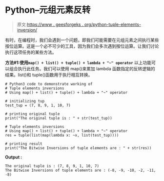 # Python–元组元素反转

> 原文:[https://www . geesforgeks . org/python-tuple-elements-inversion/](https://www.geeksforgeeks.org/python-tuple-elements-inversions/)

有时，在编程时，我们会遇到一个问题，即我们可能需要在元组元素之间执行某些按位运算。这是一个必不可少的工具，因为我们会多次遇到按位运算。让我们讨论执行这项任务的某些方法。

**方法#1:使用`map() + list() + tuple() + lambda + "~" operator`**
以上功能可以组合执行此任务。我们可以使用 map()来累加 lambda 函数指定的反转逻辑的结果。list()和 tuple()函数用于执行相互转换。

```
# Python3 code to demonstrate working of 
# Tuple elements inversions
# Using map() + list() + tuple() + lambda + "~" operator 

# initializing tup 
test_tup = (7, 8, 9, 1, 10, 7) 

# printing original tuple
print("The original tuple is : " + str(test_tup)) 

# Tuple elements inversions
# Using map() + list() + tuple() + lambda + "~" operator 
res = tuple(list(map(lambda x: ~x, list(test_tup)))) 

# printing result 
print("The Bitwise Inversions of tuple elements are : " + str(res)) 
```

**Output :**

```
The original tuple is : (7, 8, 9, 1, 10, 7)
The Bitwise Inversions of tuple elements are : (-8, -9, -10, -2, -11, -8)

```